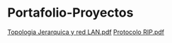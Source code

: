 # Portafolio-Proyectos

[Topologia Jerarquica y red LAN.pdf](https://github.com/DayalizMLHM/Portafolio-Proyectos/files/7270681/Topologia.Jerarquica.y.red.LAN.pdf)
[Protocolo RIP.pdf](https://github.com/DayalizMLHM/Portafolio-Proyectos/files/7270694/Protocolo.RIP.pdf)
